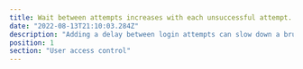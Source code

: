 ```yaml
---
title: Wait between attempts increases with each unsuccessful attempt. This should permit no more than 10 guesses in 5 minutes
date: "2022-08-13T21:10:03.284Z"
description: "Adding a delay between login attempts can slow down a brute-force attack drastically. However, be mindful that staff members can become frustrated with increasing delays, so consider applying a lockout policy instead, which locks accounts after a specific number of unsuccessful attempts."
position: 1
section: "User access control"
---
```

